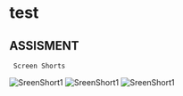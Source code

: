 # test
## ASSISMENT
```
 Screen Shorts
```
![SreenShort1](screentShort(1).png)
![SreenShort1](screentShort(2).png)
![SreenShort1](screentShort(3).png)
